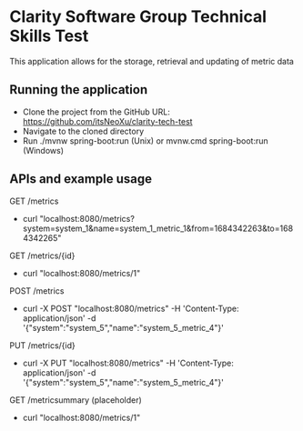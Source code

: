 # Clarity Software Group Technical Skills Test

This application allows for the storage, retrieval and updating of metric data

## Running the application

* Clone the project from the GitHub URL: https://github.com/itsNeoXu/clarity-tech-test
* Navigate to the cloned directory
* Run ./mvnw spring-boot:run (Unix) or mvnw.cmd spring-boot:run (Windows)

## APIs and example usage

GET /metrics
* curl "localhost:8080/metrics?system=system_1&name=system_1_metric_1&from=1684342263&to=1684342265"

GET /metrics/{id}
* curl "localhost:8080/metrics/1"

POST /metrics
* curl -X POST "localhost:8080/metrics"
  -H 'Content-Type: application/json'
  -d '{"system":"system_5","name":"system_5_metric_4"}'

PUT /metrics/{id}
* curl -X PUT "localhost:8080/metrics"
  -H 'Content-Type: application/json'
  -d '{"system":"system_5","name":"system_5_metric_4"}'

GET /metricsummary (placeholder)
* curl "localhost:8080/metrics/1"